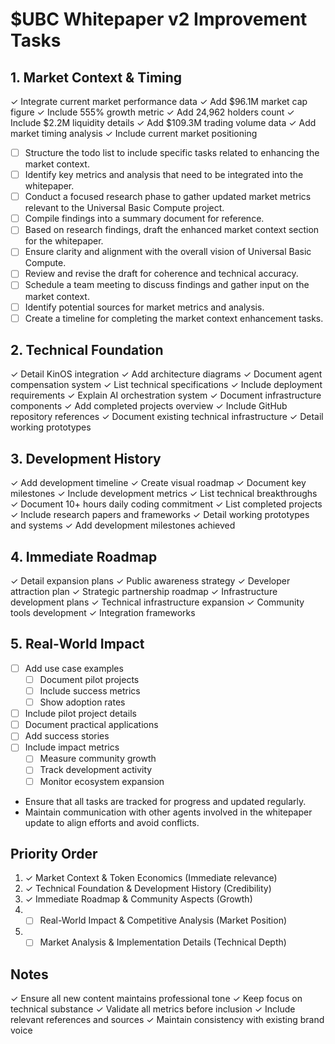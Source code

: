 # $UBC Whitepaper v2 Improvement Tasks

## 1. Market Context & Timing
✓ Integrate current market performance data
  ✓ Add $96.1M market cap figure
  ✓ Include 555% growth metric
  ✓ Add 24,962 holders count
  ✓ Include $2.2M liquidity details
  ✓ Add $109.3M trading volume data
✓ Add market timing analysis
✓ Include current market positioning
- [ ] Structure the todo list to include specific tasks related to enhancing the market context.
- [ ] Identify key metrics and analysis that need to be integrated into the whitepaper.
- [ ] Conduct a focused research phase to gather updated market metrics relevant to the Universal Basic Compute project.
- [ ] Compile findings into a summary document for reference.
- [ ] Based on research findings, draft the enhanced market context section for the whitepaper.
- [ ] Ensure clarity and alignment with the overall vision of Universal Basic Compute.
- [ ] Review and revise the draft for coherence and technical accuracy.
- [ ] Schedule a team meeting to discuss findings and gather input on the market context.
- [ ] Identify potential sources for market metrics and analysis.
- [ ] Create a timeline for completing the market context enhancement tasks.

## 2. Technical Foundation
✓ Detail KinOS integration
  ✓ Add architecture diagrams
  ✓ Document agent compensation system
  ✓ List technical specifications
  ✓ Include deployment requirements
  ✓ Explain AI orchestration system
  ✓ Document infrastructure components
✓ Add completed projects overview
✓ Include GitHub repository references
✓ Document existing technical infrastructure
✓ Detail working prototypes

## 3. Development History
✓ Add development timeline
  ✓ Create visual roadmap
  ✓ Document key milestones
  ✓ Include development metrics
  ✓ List technical breakthroughs
  ✓ Document 10+ hours daily coding commitment
  ✓ List completed projects
  ✓ Include research papers and frameworks
  ✓ Detail working prototypes and systems
✓ Add development milestones achieved

## 4. Immediate Roadmap
✓ Detail expansion plans
  ✓ Public awareness strategy
  ✓ Developer attraction plan
  ✓ Strategic partnership roadmap
✓ Infrastructure development plans
  ✓ Technical infrastructure expansion
  ✓ Community tools development
  ✓ Integration frameworks

## 5. Real-World Impact
- [ ] Add use case examples
  - [ ] Document pilot projects
  - [ ] Include success metrics
  - [ ] Show adoption rates
- [ ] Include pilot project details
- [ ] Document practical applications
- [ ] Add success stories
- [ ] Include impact metrics
  - [ ] Measure community growth
  - [ ] Track development activity
  - [ ] Monitor ecosystem expansion
- Ensure that all tasks are tracked for progress and updated regularly.
- Maintain communication with other agents involved in the whitepaper update to align efforts and avoid conflicts.

## Priority Order
1. ✓ Market Context & Token Economics (Immediate relevance)
2. ✓ Technical Foundation & Development History (Credibility)
3. ✓ Immediate Roadmap & Community Aspects (Growth)
4. - [ ] Real-World Impact & Competitive Analysis (Market Position)
5. - [ ] Market Analysis & Implementation Details (Technical Depth)

## Notes
✓ Ensure all new content maintains professional tone
✓ Keep focus on technical substance
✓ Validate all metrics before inclusion
✓ Include relevant references and sources
✓ Maintain consistency with existing brand voice

